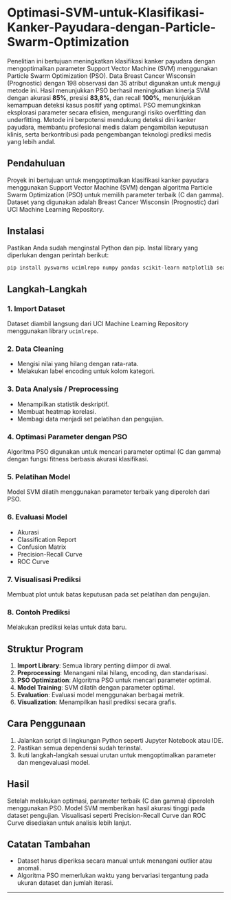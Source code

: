 # Optimasi-SVM-untuk-Klasifikasi-Kanker-Payudara-dengan-Particle-Swarm-Optimization
Penelitian ini bertujuan meningkatkan klasifikasi kanker payudara dengan mengoptimalkan parameter Support Vector Machine (SVM) menggunakan Particle Swarm Optimization (PSO). Data Breast Cancer Wisconsin (Prognostic) dengan 198 observasi dan 35 atribut digunakan untuk menguji metode ini. Hasil menunjukkan PSO berhasil meningkatkan kinerja SVM dengan akurasi **85%**, presisi **83,8%**, dan recall **100%**, menunjukkan kemampuan deteksi kasus positif yang optimal. PSO memungkinkan eksplorasi parameter secara efisien, mengurangi risiko overfitting dan underfitting. Metode ini berpotensi mendukung deteksi dini kanker payudara, membantu profesional medis dalam pengambilan keputusan klinis, serta berkontribusi pada pengembangan teknologi prediksi medis yang lebih andal.

## Pendahuluan
Proyek ini bertujuan untuk mengoptimalkan klasifikasi kanker payudara menggunakan Support Vector Machine (SVM) dengan algoritma Particle Swarm Optimization (PSO) untuk memilih parameter terbaik (C dan gamma). Dataset yang digunakan adalah Breast Cancer Wisconsin (Prognostic) dari UCI Machine Learning Repository.

## Instalasi
Pastikan Anda sudah menginstal Python dan pip. Instal library yang diperlukan dengan perintah berikut:

```bash
pip install pyswarms ucimlrepo numpy pandas scikit-learn matplotlib seaborn
```

## Langkah-Langkah

### 1. Import Dataset
Dataset diambil langsung dari UCI Machine Learning Repository menggunakan library `ucimlrepo`.

### 2. Data Cleaning
- Mengisi nilai yang hilang dengan rata-rata.
- Melakukan label encoding untuk kolom kategori.

### 3. Data Analysis / Preprocessing
- Menampilkan statistik deskriptif.
- Membuat heatmap korelasi.
- Membagi data menjadi set pelatihan dan pengujian.

### 4. Optimasi Parameter dengan PSO
Algoritma PSO digunakan untuk mencari parameter optimal (C dan gamma) dengan fungsi fitness berbasis akurasi klasifikasi.

### 5. Pelatihan Model
Model SVM dilatih menggunakan parameter terbaik yang diperoleh dari PSO.

### 6. Evaluasi Model
- Akurasi
- Classification Report
- Confusion Matrix
- Precision-Recall Curve
- ROC Curve

### 7. Visualisasi Prediksi
Membuat plot untuk batas keputusan pada set pelatihan dan pengujian.

### 8. Contoh Prediksi
Melakukan prediksi kelas untuk data baru.

## Struktur Program
1. **Import Library**: Semua library penting diimpor di awal.
2. **Preprocessing**: Menangani nilai hilang, encoding, dan standarisasi.
3. **PSO Optimization**: Algoritma PSO untuk mencari parameter optimal.
4. **Model Training**: SVM dilatih dengan parameter optimal.
5. **Evaluation**: Evaluasi model menggunakan berbagai metrik.
6. **Visualization**: Menampilkan hasil prediksi secara grafis.

## Cara Penggunaan
1. Jalankan script di lingkungan Python seperti Jupyter Notebook atau IDE.
2. Pastikan semua dependensi sudah terinstal.
3. Ikuti langkah-langkah sesuai urutan untuk mengoptimalkan parameter dan mengevaluasi model.

## Hasil
Setelah melakukan optimasi, parameter terbaik (C dan gamma) diperoleh menggunakan PSO. Model SVM memberikan hasil akurasi tinggi pada dataset pengujian. Visualisasi seperti Precision-Recall Curve dan ROC Curve disediakan untuk analisis lebih lanjut.

## Catatan Tambahan
- Dataset harus diperiksa secara manual untuk menangani outlier atau anomali.
- Algoritma PSO memerlukan waktu yang bervariasi tergantung pada ukuran dataset dan jumlah iterasi.
---
